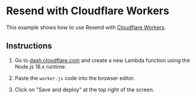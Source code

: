 # Resend with Cloudflare Workers

This example shows how to use Resend with [Cloudflare Workers](https://workers.cloudflare.com).

## Instructions

1. Go to [dash.cloudflare.com](https://dash.cloudflare.com) and create a new Lambda function using the Node.js 18.x runtime.

2. Paste the `worker.js` code into the browser editor.

3. Click on "Save and deploy" at the top right of the screen.